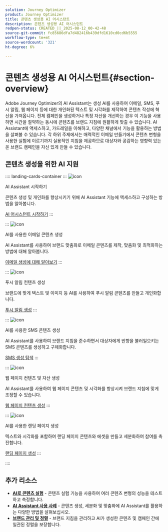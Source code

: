 ```yaml
---
solution: Journey Optimizer
product: Journey Optimizer
title: 콘텐츠 생성용 AI 어시스턴트
description: 콘텐츠 생성용 AI 어시스턴트
redpen-status: CREATED_||_2025-08-12_00-42-48
source-git-commit: fc85686dfa7d482416b439dfd1610cd0cd6b5555
workflow-type: tm+mt
source-wordcount: '321'
ht-degree: 6%

---
```



# 콘텐츠 생성용 AI 어시스턴트{#section-overview}

Adobe Journey Optimizer의 AI Assistant는 생성 AI를 사용하여 이메일, SMS, 푸시 알림, 웹 페이지 등에 대한 개인화된 텍스트 및 시각화를 제작하여 콘텐츠 작성에 혁신을 가져옵니다. 전체 캠페인을 생성하거나 특정 자산을 개선하는 경우 이 기능을 사용하면 시간을 절약하는 동시에 콘텐츠를 브랜드 지침에 원활하게 맞출 수 있습니다. AI Assistant에 액세스하고, 가드레일을 이해하고, 다양한 채널에서 기능을 활용하는 방법을 살펴볼 수 있습니다. 각 하위 주제에서는 매력적인 이메일 만들기에서 콘텐츠 변형을 사용한 실험에 이르기까지 실용적인 지침을 제공하므로 대상자와 공감하는 영향력 있는 온 브랜드 캠페인을 자신 있게 만들 수 있습니다.

## 콘텐츠 생성을 위한 AI 지원

:::: landing-cards-container
:::
![icon](https://cdn.experienceleague.adobe.com/icons/circle-play.svg?lang=ko)

AI Assistant 시작하기

콘텐츠 생성 및 개인화를 향상시키기 위해 AI Assistant 기능에 액세스하고 구성하는 방법을 알아봅니다.

[AI 어시스턴트 시작하기](../using/content-management/gs-generative.md)
:::

:::
![icon](https://cdn.experienceleague.adobe.com/icons/envelope.svg?lang=ko)

AI를 사용한 이메일 콘텐츠 생성

AI Assistant를 사용하여 브랜드 맞춤화로 이메일 콘텐츠를 제작, 맞춤화 및 최적화하는 방법에 대해 알아봅니다.

[이메일 생성에 대해 알아보기](../using/content-management/generative-email.md)
:::

:::
![icon](https://cdn.experienceleague.adobe.com/icons/bell.svg?lang=ko)

푸시 알림 컨텐츠 생성

브랜드에 맞게 텍스트 및 이미지 등 AI를 사용하여 푸시 알림 콘텐츠를 만들고 개인화합니다.

[푸시 알림 생성](../using/content-management/generative-push.md)
:::

:::
![icon](https://cdn.experienceleague.adobe.com/icons/message.svg?lang=ko)

AI를 사용한 SMS 콘텐츠 생성

AI Assistant를 사용하여 브랜드 지침을 준수하면서 대상자에게 반향을 불러일으키는 SMS 콘텐츠를 생성하고 구체화합니다.

[SMS 생성 탐색](../using/content-management/generative-sms.md)
:::

:::
![icon](https://cdn.experienceleague.adobe.com/icons/globe.svg?lang=ko)

웹 페이지 컨텐츠 및 자산 생성

AI Assistant를 사용하여 웹 페이지 콘텐츠 및 시각화를 향상시켜 브랜드 지침에 맞게 조정할 수 있습니다.

[웹 페이지 컨텐츠 생성](../using/content-management/generative-web.md)
:::

:::
![icon](https://cdn.experienceleague.adobe.com/icons/window-maximize.svg?lang=ko)

AI를 사용한 랜딩 페이지 생성

텍스트와 시각화를 포함하여 랜딩 페이지 콘텐츠와 에셋을 만들고 세분화하여 참여를 촉진합니다.

[랜딩 페이지 생성](../using/content-management/generative-lp.md)
:::

::::


## 추가 리소스

- **[AI로 콘텐츠 실험](../using/content-management/generative-experimentation.md)** - 콘텐츠 실험 기능을 사용하여 여러 콘텐츠 변형의 성능을 테스트하고 측정합니다.
- **[AI Assistant 사용 사례](../using/content-management/generative-uc.md)** - 콘텐츠 생성, 세분화 및 맞춤화에 AI Assistant를 활용하는 다양한 방법을 살펴보십시오.
- **[브랜드 관리 및 정렬](brands-landing-page.md)** - 브랜드 지침을 관리하고 AI가 생성한 콘텐츠 및 캠페인 간에 일관된 정렬을 보장합니다.
